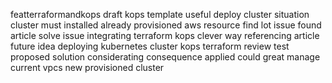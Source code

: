featterraformandkops draft kops template useful deploy cluster situation cluster must installed already provisioned aws resource find lot issue found article solve issue integrating terraform kops clever way referencing article future idea deploying kubernetes cluster kops terraform review test proposed solution considerating consequence applied could great manage current vpcs new provisioned cluster